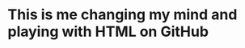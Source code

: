 <!DOCTYPE html>

<html lang="en" xmlns="http://www.w3.org/1999/xhtml">
<head>
    <meta charset="utf-8" />
    <title>Changing My Mind</title>
</head>
<body>

<h1>This is me changing my mind and playing with HTML on GitHub</h1>

</body>
</html>
